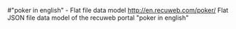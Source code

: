 #"poker in english" - Flat file data model
http://en.recuweb.com/poker/
Flat JSON file data model of the recuweb portal "poker in english"
